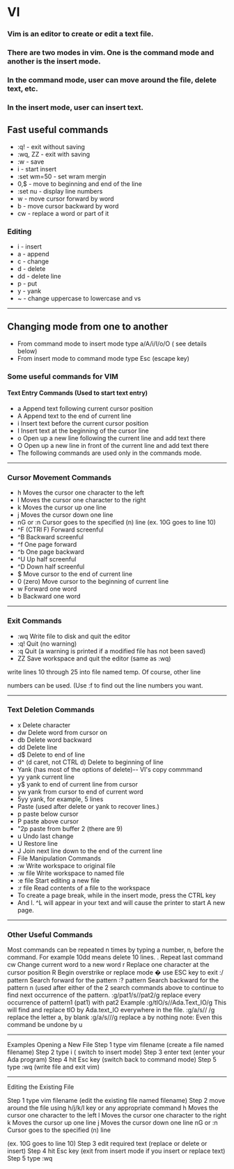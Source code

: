 # VI

### Vim is an editor to create or edit a text file.
### There are two modes in vim. One is the command mode and another is the insert mode.
### In the command mode, user can move around the file, delete text, etc.
### In the insert mode, user can insert text.

## Fast useful commands

- :q! - exit without saving
- :wq, ZZ - exit with saving
- :w - save
- i - start insert
- :set wm=50 - set wram mergin
- 0,$ - move to beginning and end of the line
- :set nu - display line numbers
- w - move cursor forward by word
- b - move cursor backward by word
- cw - replace a word or part of it


### Editing

- i - insert
- a - append
- c - change
- d - delete
- dd - delete line
- p - put
- y - yank
- ~ - change uppercase to lowercase and vs

------------------------------------------
## Changing mode from one to another

- From command mode to insert mode	type a/A/i/I/o/O ( see details below)
- From insert mode to command mode	type Esc (escape key)

### Some useful commands for VIM
#### Text Entry Commands (Used to start text entry)
- a Append text following current cursor position
- A Append text to the end of current line
- i Insert text before the current cursor position
- I Insert text at the beginning of the cursor line
- o Open up a new line following the current line and add text there
- O Open up a new line in front of the current line and add text there
- The following commands are used only in the commands mode.

------------------------------------------
### Cursor Movement Commands
- h Moves the cursor one character to the left
- l Moves the cursor one character to the right
- k Moves the cursor up one line
- j Moves the cursor down one line
- nG or :n Cursor goes to the specified (n) line
(ex. 10G goes to line 10)
- ^F (CTRl F) Forward screenful
- ^B Backward screenful
- ^f One page forward
- ^b One page backward
- ^U Up half screenful
- ^D Down half screenful
- $ Move cursor to the end of current line
- 0 (zero) Move cursor to the beginning of current line
- w Forward one word
- b Backward one word

------------------------------------------
### Exit Commands
- :wq Write file to disk and quit the editor
- :q! Quit (no warning)
- :q Quit (a warning is printed if a modified file has not been saved)
- ZZ Save workspace and quit the editor (same as :wq)

write lines 10 through 25 into file named temp. Of course, other line

numbers can be used. (Use :f to find out the line numbers you want.

------------------------------------------
### Text Deletion Commands

- x Delete character
- dw Delete word from cursor on
- db Delete word backward
- dd Delete line
- d$ Delete to end of line
- d^ (d caret, not CTRL d) Delete to beginning of line
- Yank (has most of the options of delete)-- VI's copy commmand
- yy yank current line
- y$ yank to end of current line from cursor
- yw yank from cursor to end of current word
- 5yy yank, for example, 5 lines
- Paste (used after delete or yank to recover lines.)
- p paste below cursor
- P paste above cursor
- "2p paste from buffer 2 (there are 9)
- u Undo last change
- U Restore line
- J Join next line down to the end of the current line
- File Manipulation Commands
- :w Write workspace to original file
- :w file Write workspace to named file
- :e file Start editing a new file
- :r file Read contents of a file to the workspace
- To create a page break, while in the insert mode, press the CTRL key
- And l. ^L will appear in your text and will cause the printer to start
A new page.

------------------------------------------
### Other Useful Commands

Most commands can be repeated n times by typing a number, n, before
the command. For example 10dd means delete 10 lines.
. Repeat last command
cw Change current word to a new word
r Replace one character at the cursor position
R Begin overstrike or replace mode � use ESC key to exit
:/ pattern Search forward for the pattern
:? pattern Search backward for the pattern
n (used after either of the 2 search commands above to
continue to find next occurrence of the pattern.
:g/pat1/s//pat2/g replace every occurrence of pattern1 (pat1) with pat2
Example :g/tIO/s//Ada.Text_IO/g
This will find and replace tIO by Ada.text_IO everywhere in the file.
:g/a/s// /g replace the letter a, by blank
:g/a/s///g replace a by nothing
note: Even this command be undone by u

------------------------------------------
Examples
Opening a New File
Step 1	type	vim filename	(create a file named filename)
Step 2	type	i	( switch to insert mode)
Step 3	enter text	(enter your Ada program)
Step 4	hit	Esc key	(switch back to command mode)
Step 5	type	:wq	(write file and exit vim)

------------------------------------------
Editing the Existing File

Step 1	type	vim filename	(edit the existing file named filename)
Step 2	move around the file using h/j/k/l key or any appropriate command
h Moves the cursor one character to the left
l Moves the cursor one character to the right
k Moves the cursor up one line
j Moves the cursor down one line
nG or :n Cursor goes to the specified (n) line

(ex. 10G goes to line 10)
Step 3	edit required text (replace or delete or insert)
Step 4	hit Esc key (exit from insert mode if you insert or replace text)
Step 5	type	:wq